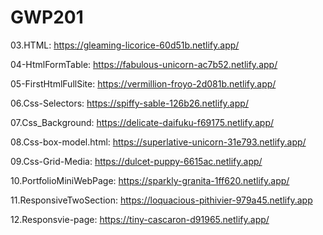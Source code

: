 # GWP201

03.HTML: https://gleaming-licorice-60d51b.netlify.app/

04-HtmlFormTable: https://fabulous-unicorn-ac7b52.netlify.app/

05-FirstHtmlFullSite: https://vermillion-froyo-2d081b.netlify.app/

06.Css-Selectors: https://spiffy-sable-126b26.netlify.app/

07.Css_Background: https://delicate-daifuku-f69175.netlify.app/

08.Css-box-model.html: https://superlative-unicorn-31e793.netlify.app/

09.Css-Grid-Media: https://dulcet-puppy-6615ac.netlify.app/

10.PortfolioMiniWebPage: https://sparkly-granita-1ff620.netlify.app/

11.ResponsiveTwoSection: https://loquacious-pithivier-979a45.netlify.app

12.Responsvie-page: https://tiny-cascaron-d91965.netlify.app/